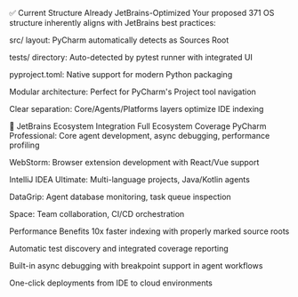✅ Current Structure Already JetBrains-Optimized
Your proposed 371 OS structure inherently aligns with JetBrains best practices:

src/ layout: PyCharm automatically detects as Sources Root

tests/ directory: Auto-detected by pytest runner with integrated UI

pyproject.toml: Native support for modern Python packaging

Modular architecture: Perfect for PyCharm's Project tool navigation

Clear separation: Core/Agents/Platforms layers optimize IDE indexing

🚀 JetBrains Ecosystem Integration
Full Ecosystem Coverage
PyCharm Professional: Core agent development, async debugging, performance profiling

WebStorm: Browser extension development with React/Vue support

IntelliJ IDEA Ultimate: Multi-language projects, Java/Kotlin agents

DataGrip: Agent database monitoring, task queue inspection

Space: Team collaboration, CI/CD orchestration

Performance Benefits
10x faster indexing with properly marked source roots

Automatic test discovery and integrated coverage reporting

Built-in async debugging with breakpoint support in agent workflows

One-click deployments from IDE to cloud environments
